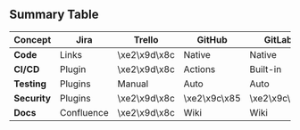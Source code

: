## Summary Table

| Concept        | Jira       | Trello     | GitHub     | GitLab     |
|---------------|------------|------------|------------|------------|
| **Code**      | Links      | \xe2\x9d\x8c         | Native     | Native     |
| **CI/CD**     | Plugin     | \xe2\x9d\x8c         | Actions    | Built-in   |
| **Testing**   | Plugins    | Manual     | Auto       | Auto       |
| **Security**  | Plugins    | \xe2\x9d\x8c         | \xe2\x9c\x85         | \xe2\x9c\x85         |
| **Docs**      | Confluence | \xe2\x9d\x8c         | Wiki       | Wiki       |

